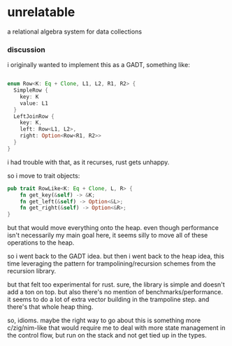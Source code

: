 # unrelatable
a relational algebra system for data collections

### discussion

i originally wanted to implement this as a GADT, something like:

```rust

enum Row<K: Eq + Clone, L1, L2, R1, R2> {
  SimpleRow {
    key: K
    value: L1
  }
  LeftJoinRow {
    key: K,
    left: Row<L1, L2>,
    right: Option<Row<R1, R2>>
  }
}
```

i had trouble with that, as it recurses, rust gets unhappy.

so i move to trait objects:

```rust
pub trait RowLike<K: Eq + Clone, L, R> {
    fn get_key(&self) -> &K;
    fn get_left(&self) -> Option<&L>;
    fn get_right(&self) -> Option<&R>;
}
```

but that would move everything onto the heap. even though performance isn't necessarily my main goal here, it seems silly to move all of these operations to the heap.

so i went back to the GADT idea. but then i went back to the heap idea, this time leveraging the pattern for trampolining/recursion schemes from the recursion library.

but that felt too experimental for rust. sure, the library is simple and doesn't add a ton on top. but also there's no mention of benchmarks/performance. it seems to do a lot of extra vector building in the trampoline step. and there's that whole heap thing.

so, idioms. maybe the right way to go about this is something more c/zig/nim-like that would require me to deal with more state management in the control flow, but run on the stack and not get tied up in the types.
